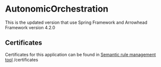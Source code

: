 # AutonomicOrchestration
This is the updated version that use Spring Framework and Arrowhead Framework version 4.2.0

## Certificates
Certificates for this application can be found in [Semantic rule management tool](https://github.com/hoanguyen81190/semantic-rule-management) /certificates
